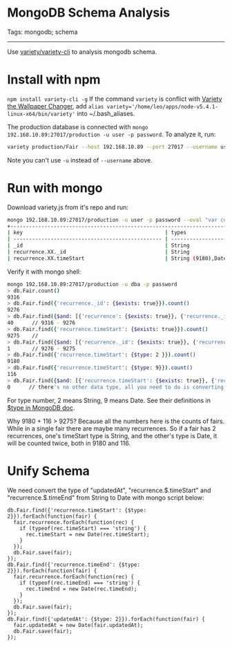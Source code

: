 # MongoDB Schema Analysis
Tags: mongodb; schema

------

Use [variety/variety-cli](https://github.com/variety/variety-cli) to 
analysis mongodb schema.

# Install with npm

`npm install variety-cli -g`
If the command `variety` is conflict with
[Variety the Wallpaper Changer](http://peterlevi.com/variety/),
add `alias variety='/home/leo/apps/node-v5.4.1-linux-x64/bin/variety'`
into ~/.bash_aliases.

The production database is connected with
`mongo 192.168.10.89:27017/production -u user -p password`.
To analyze it, run:

```bash
variety production/Fair --host 192.168.10.89 --port 27017 --username user --password password
```

Note you can't use `-u` instead of `--username` above.

# Run with mongo

Download variety.js from it's repo and run:

```bash
mongo 192.168.10.89:27017/production -u user -p password --eval "var collection = 'Fair'" variety.js
+------------------------------------------------------------------------------------------------------------------------------+
| key                                              | types                              | occurrences | percents               |
| ------------------------------------------------ | ---------------------------------- | ----------- | ---------------------- |
| _id                                              | String                             |        9316 | 100.000000000000000000 |
| recurrence.XX._id                                | String                             |        9276 |  99.570631172176902624 |
| recurrence.XX.timeStart                          | String (9180),Date (116)           |        9275 |  99.559896951481320571 |
```

Verify it with mongo shell:

```bash
mongo 192.168.10.89:27017/production -u dba -p password
> db.Fair.count()
9316
> db.Fair.find({'recurrence._id': {$exists: true}}).count()
9276
> db.Fair.find({$and: [{'recurrence': {$exists: true}}, {'recurrence._id': {$exists: false}}]}).count()
40      // 9316 - 9276
> db.Fair.find({'recurrence.timeStart': {$exists: true}}).count()
9275    // 
> db.Fair.find({$and: [{'recurrence._id': {$exists: true}}, {'recurrence.timeStart': {$exists: false}}]}).count()
1       // 9276 - 9275
> db.Fair.find({'recurrence.timeStart': {$type: 2 }}).count()
9180
> db.Fair.find({'recurrence.timeStart': {$type: 9}}).count()
116
> db.Fair.find({$and: [{'recurrence.timeStart': {$exists: true}}, {'recurrence.timeStart': {$not: {$type: 2}}}, {'recurrence.timeStart': {$not: {$type: 9}}}]}).count()
0      // there's no other data type, all you need to do is converting String to Date
```

For type number, 2 means String, 9 means Date.
See their definitions in [$type in MongoDB doc](https://docs.mongodb.org/manual/reference/operator/query/type/).

Why 9180 + 116 > 9275? Because all the numbers here is the counts of fairs.
While in a single fair there are maybe many recurrences.
So if a fair has 2 recurrences, one's timeStart type is String,
and the other's type is Date,
it will be counted twice, both in 9180 and 116.

# Unify Schema

We need convert the type of "updatedAt", "recurrence.$.timeStart"
and "recurrence.$.timeEnd" from String to Date with mongo script below:

```
db.Fair.find({'recurrence.timeStart': {$type: 2}}).forEach(function(fair) {   
  fair.recurrence.forEach(function(rec) { 
    if (typeof(rec.timeStart) === 'string') {
      rec.timeStart = new Date(rec.timeStart);
    }
  });
  db.Fair.save(fair);
});
db.Fair.find({'recurrence.timeEnd': {$type: 2}}).forEach(function(fair) {   
  fair.recurrence.forEach(function(rec) {
    if (typeof(rec.timeEnd) === 'string') {
      rec.timeEnd = new Date(rec.timeEnd);
    }
  });
  db.Fair.save(fair);
});
db.Fair.find({'updatedAt': {$type: 2}}).forEach(function(fair) {
  fair.updatedAt = new Date(fair.updatedAt);
  db.Fair.save(fair);
});
```
